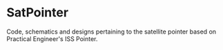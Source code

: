 # SatPointer
Code, schematics and designs pertaining to the satellite pointer based on Practical Engineer's ISS Pointer.
